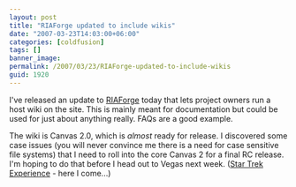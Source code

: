 ```yaml
---
layout: post
title: "RIAForge updated to include wikis"
date: "2007-03-23T14:03:00+06:00"
categories: [coldfusion]
tags: []
banner_image: 
permalink: /2007/03/23/RIAForge-updated-to-include-wikis
guid: 1920
---
```


I've released an update to <a href="http://www.riaforge.org">RIAForge</a> today that lets project owners run a host wiki on the site. This is mainly meant for documentation but could be used for just about anything really. FAQs are a good example.

The wiki is Canvas 2.0, which is <i>almost</i> ready for release. I discovered some case issues (you will never convince me there is a need for case sensitive file systems) that I need to roll into the core Canvas 2 for a final RC release. I'm hoping to do that before I head out to Vegas next week. (<a href="http://www.startrekexp.com/">Star Trek Experience</a> - here I come...)